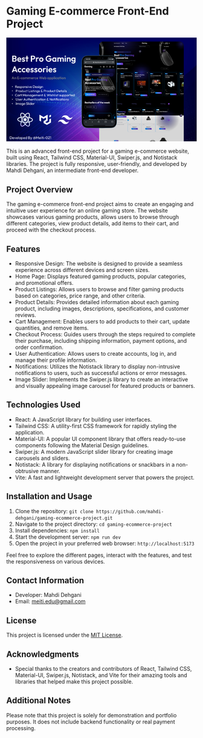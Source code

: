 # Gaming E-commerce Front-End Project


![preview](./public/preview.png)

This is an advanced front-end project for a gaming e-commerce website, built using React, Tailwind CSS, Material-UI, Swiper.js, and Notistack libraries. The project is fully responsive, user-friendly, and developed by Mahdi Dehgani, an intermediate front-end developer.

## Project Overview

The gaming e-commerce front-end project aims to create an engaging and intuitive user experience for an online gaming store. The website showcases various gaming products, allows users to browse through different categories, view product details, add items to their cart, and proceed with the checkout process.

## Features

- Responsive Design: The website is designed to provide a seamless experience across different devices and screen sizes.
- Home Page: Displays featured gaming products, popular categories, and promotional offers.
- Product Listings: Allows users to browse and filter gaming products based on categories, price range, and other criteria.
- Product Details: Provides detailed information about each gaming product, including images, descriptions, specifications, and customer reviews.
- Cart Management: Enables users to add products to their cart, update quantities, and remove items.
- Checkout Process: Guides users through the steps required to complete their purchase, including shipping information, payment options, and order confirmation.
- User Authentication: Allows users to create accounts, log in, and manage their profile information.
- Notifications: Utilizes the Notistack library to display non-intrusive notifications to users, such as successful actions or error messages.
- Image Slider: Implements the Swiper.js library to create an interactive and visually appealing image carousel for featured products or banners.

## Technologies Used

- React: A JavaScript library for building user interfaces.
- Tailwind CSS: A utility-first CSS framework for rapidly styling the application.
- Material-UI: A popular UI component library that offers ready-to-use components following the Material Design guidelines.
- Swiper.js: A modern JavaScript slider library for creating image carousels and sliders.
- Notistack: A library for displaying notifications or snackbars in a non-obtrusive manner.
- Vite: A fast and lightweight development server that powers the project.

## Installation and Usage

1. Clone the repository: `git clone https://github.com/mahdi-dehgani/gaming-ecommerce-project.git`
2. Navigate to the project directory: `cd gaming-ecommerce-project`
3. Install dependencies: `npm install`
4. Start the development server: `npm run dev`
5. Open the project in your preferred web browser: `http://localhost:5173`

Feel free to explore the different pages, interact with the features, and test the responsiveness on various devices.

## Contact Information

- Developer: Mahdi Dehgani
- Email: meiti.edu@gmail.com

## License

This project is licensed under the [MIT License](LICENSE).

## Acknowledgments

- Special thanks to the creators and contributors of React, Tailwind CSS, Material-UI, Swiper.js, Notistack, and Vite for their amazing tools and libraries that helped make this project possible.

## Additional Notes

Please note that this project is solely for demonstration and portfolio purposes. It does not include backend functionality or real payment processing.
